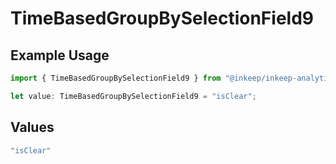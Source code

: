 # TimeBasedGroupBySelectionField9

## Example Usage

```typescript
import { TimeBasedGroupBySelectionField9 } from "@inkeep/inkeep-analytics/models/components";

let value: TimeBasedGroupBySelectionField9 = "isClear";
```

## Values

```typescript
"isClear"
```